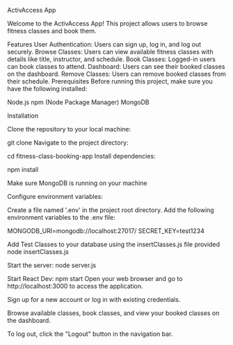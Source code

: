 ActivAccess App

Welcome to the ActivAccess App! This project allows users to browse fitness classes and book them.

Features
User Authentication: Users can sign up, log in, and log out securely.
Browse Classes: Users can view available fitness classes with details like title, instructor, and schedule.
Book Classes: Logged-in users can book classes to attend.
Dashboard: Users can see their booked classes on the dashboard.
Remove Classes: Users can remove booked classes from their schedule.
Prerequisites
Before running this project, make sure you have the following installed:

Node.js
npm (Node Package Manager)
MongoDB

Installation

Clone the repository to your local machine:

git clone 
Navigate to the project directory:

cd fitness-class-booking-app
Install dependencies:

npm install

Make sure MongoDB is running on your machine

Configure environment variables:

Create a file named '.env' in the project root directory.
Add the following environment variables to the .env file:

MONGODB_URI=mongodb://localhost:27017/
SECRET_KEY=test1234

Add Test Classes to your database using the insertClasses.js file provided
node insertClasses.js

Start the server:
node server.js

Start React Dev:
npm start
Open your web browser and go to http://localhost:3000 to access the application.


Sign up for a new account or log in with existing credentials.

Browse available classes, book classes, and view your booked classes on the dashboard.

To log out, click the "Logout" button in the navigation bar.
